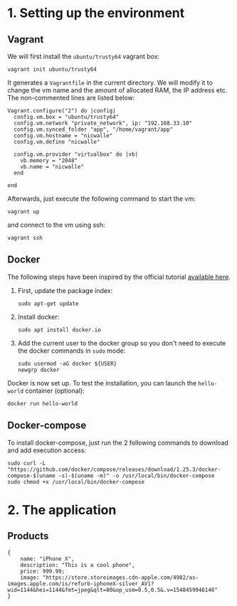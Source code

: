 # 1. Setting up the environment
## Vagrant
We will first install the `ubuntu/trusty64` vagrant box:
```
vagrant init ubuntu/trusty64
```
It generates a `Vagrantfile` in the current directory. We will modify it to change the vm name and the amount of allocated RAM, the IP address etc. The non-commented lines are listed below:
```
Vagrant.configure("2") do |config|
  config.vm.box = "ubuntu/trusty64"
  config.vm.network "private_network", ip: "192.168.33.10"
  config.vm.synced_folder "app", "/home/vagrant/app"
  config.vm.hostname = "nicwalle"
  config.vm.define "nicwalle"

  config.vm.provider "virtualbox" do |vb|
    vb.memory = "2048"
    vb.name = "nicwalle"
  end

end
```
Afterwards, just execute the following command to start the vm:
```
vagrant up
```
and connect to the vm using ssh:
```
vagrant ssh
```

## Docker
The following steps have been inspired by the official tutorial [available here](https://docs.docker.com/install/linux/docker-ce/ubuntu/).

1. First, update the package index:
   ```
   sudo apt-get update
   ```
2. Install docker:
   ```
   sudo apt install docker.io
   ```
3. Add the current user to the docker group so you don't need to execute the docker commands in `sudo` mode:
   ```
   sudo usermod -aG docker ${USER}
   newgrp docker
   ```
Docker is now set up. To test the installation, you can launch the `hello-world` container (optional):
```
docker run hello-world
```

## Docker-compose
To install docker-compose, just run the 2 following commands to download and add execution access:
```
sudo curl -L "https://github.com/docker/compose/releases/download/1.25.3/docker-compose-$(uname -s)-$(uname -m)" -o /usr/local/bin/docker-compose
sudo chmod +x /usr/local/bin/docker-compose
```

# 2. The application
## Products
```
{
    name: "iPhone X",
    description: "This is a cool phone",
    price: 999.99;
    image: "https://store.storeimages.cdn-apple.com/4982/as-images.apple.com/is/refurb-iphoneX-silver_AV1?wid=1144&hei=1144&fmt=jpeg&qlt=80&op_usm=0.5,0.5&.v=1548459946146"
}
```
